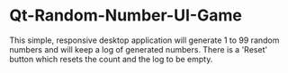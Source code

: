 # Qt-Random-Number-UI-Game
This simple, responsive desktop application will generate 1 to 99 random numbers and will keep a log of generated numbers. There is a 'Reset' button which resets the count and the log to be empty.
